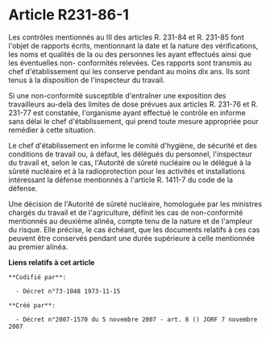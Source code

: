 # Article R231-86-1

Les contrôles mentionnés au III des articles R. 231-84 et R. 231-85 font l'objet de rapports écrits, mentionnant la date et
la nature des vérifications, les noms et qualités de la ou des personnes les ayant effectués ainsi que les éventuelles non-
conformités relevées. Ces rapports sont transmis au chef d'établissement qui les conserve pendant au moins dix ans. Ils sont
tenus à la disposition de l'inspecteur du travail.

Si une non-conformité susceptible d'entraîner une exposition des travailleurs au-delà des limites de dose prévues aux
articles R. 231-76 et R. 231-77 est constatée, l'organisme ayant effectué le contrôle en informe sans délai le chef
d'établissement, qui prend toute mesure appropriée pour remédier à cette situation.

Le chef d'établissement en informe le comité d'hygiène, de sécurité et des conditions de travail ou, à défaut, les délégués
du personnel, l'inspecteur du travail et, selon le cas, l'Autorité de sûreté nucléaire ou le délégué à la sûreté nucléaire et
à la radioprotection pour les activités et installations intéressant la défense mentionnés à l'article R. 1411-7 du code de
la défense.

Une décision de l'Autorité de sûreté nucléaire, homologuée par les ministres chargés du travail et de l'agriculture, définit
les cas de non-conformité mentionnés au deuxième alinéa, compte tenu de la nature et de l'ampleur du risque. Elle précise, le
cas échéant, que les documents relatifs à ces cas peuvent être conservés pendant une durée supérieure à celle mentionnée au
premier alinéa.

**Liens relatifs à cet article**

	**Codifié par**:

	  - Décret n°73-1048 1973-11-15

	**Créé par**:

	  - Décret n°2007-1570 du 5 novembre 2007 - art. 8 () JORF 7 novembre 2007
